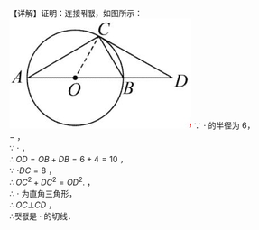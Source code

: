 【详解】证明：连接푂퐶，如图所示：
![](<../../qs_image_DB/专题3-6__圆的综合（27类题型）（解析版）/ce02a166c40d934330c4cf0fcd8e1dff39c0cc4cb0f90585d04a2daffe832824.jpg>)
∵ $\cdot$ 的半径为 6，  
$-$ ，  
∵ $\cdot$ ，  
$\therefore O D = O B + D B = 6 + 4 = 1 0$ ，  
∵ $\cdot D C = 8$ ，  
$\therefore O C ^ { 2 } + D C ^ { 2 } = O D ^ { 2 } .$ ，  
∴ $\cdot$ 为直角三角形，  
$\therefore O C \bot C D$ ，  
∴퐷퐶是 $\cdot$ 的切线．
